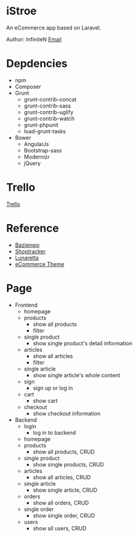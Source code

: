 # iStroe
An eCommerce app based on Laravel.

Author: InfiniteN [Email](mailto:liubingyao@gmail.com)

# Depdencies
* npm
* Composer
* Grunt
  * grunt-contrib-concat
  * grunt-contrib-sass
  * grunt-contrib-uglify
  * grunt-contrib-watch
  * grunt-phpunit
  * load-grunt-tasks
* Bower
  * AngularJs
  * Bootstrap-sass
  * Modernizr
  * jQuery

# Trello
[Trello](https://trello.com/b/hiE0qQkV)

# Reference
* [Bazienwp](http://bazienwp.themes4.net/)
* [Shoptracker](https://www.behance.net/gallery/23060231/Shoptracker)
* [Lunaretta](https://www.behance.net/gallery/26898629/Lunaretta)
* [eCommerce Theme](https://www.behance.net/gallery/27032437/eCommerce-Theme)

# Page
* Frontend
  * homepage
  * products
    * show all products
    * filter
  * single product
    * show single product's detail information
  * articles
    * show all articles
    * filter
  * single article
    * show single article's whole content
  * sign
    * sign up or log in
  * cart
    * show cart
  * checkout
    * show checkout information
* Backend
  * login
    * log in to backend
  * homepage
  * products
    * show all products, CRUD
  * single product
    * show single products, CRUD
  * articles
    * show all articles, CRUD
  * single article
    * show single article, CRUD
  * orders
    * show all orders, CRUD
  * single order
    * show single order, CRUD
  * users
    * show all users, CRUD
